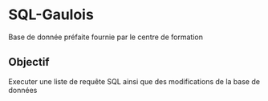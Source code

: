 # SQL-Gaulois

Base de donnée préfaite fournie par le centre de formation

## Objectif

Executer une liste de requête SQL ainsi que des modifications de la base de données
